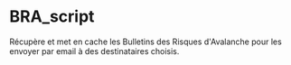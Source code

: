 # BRA_script
Récupère et met en cache les Bulletins des Risques d'Avalanche pour les envoyer par email à des destinataires choisis.
